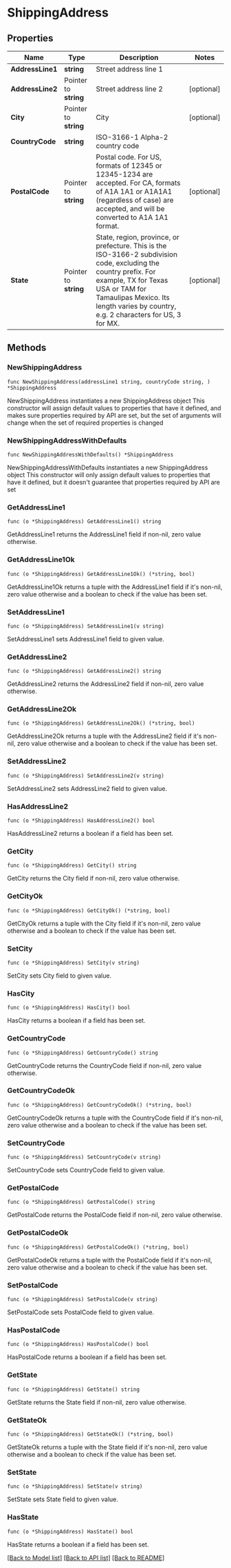 # ShippingAddress

## Properties

Name | Type | Description | Notes
------------ | ------------- | ------------- | -------------
**AddressLine1** | **string** | Street address line 1 | 
**AddressLine2** | Pointer to **string** | Street address line 2 | [optional] 
**City** | Pointer to **string** | City | [optional] 
**CountryCode** | **string** | ISO-3166-1 Alpha-2 country code | 
**PostalCode** | Pointer to **string** | Postal code. For US, formats of 12345 or 12345-1234 are accepted. For CA, formats of A1A 1A1 or A1A1A1 (regardless of case) are accepted, and will be converted to A1A 1A1 format.  | [optional] 
**State** | Pointer to **string** | State, region, province, or prefecture. This is the ISO-3166-2 subdivision code, excluding the country prefix. For example, TX for Texas USA or TAM for Tamaulipas Mexico. Its length varies by country, e.g. 2 characters for US, 3 for MX.  | [optional] 

## Methods

### NewShippingAddress

`func NewShippingAddress(addressLine1 string, countryCode string, ) *ShippingAddress`

NewShippingAddress instantiates a new ShippingAddress object
This constructor will assign default values to properties that have it defined,
and makes sure properties required by API are set, but the set of arguments
will change when the set of required properties is changed

### NewShippingAddressWithDefaults

`func NewShippingAddressWithDefaults() *ShippingAddress`

NewShippingAddressWithDefaults instantiates a new ShippingAddress object
This constructor will only assign default values to properties that have it defined,
but it doesn't guarantee that properties required by API are set

### GetAddressLine1

`func (o *ShippingAddress) GetAddressLine1() string`

GetAddressLine1 returns the AddressLine1 field if non-nil, zero value otherwise.

### GetAddressLine1Ok

`func (o *ShippingAddress) GetAddressLine1Ok() (*string, bool)`

GetAddressLine1Ok returns a tuple with the AddressLine1 field if it's non-nil, zero value otherwise
and a boolean to check if the value has been set.

### SetAddressLine1

`func (o *ShippingAddress) SetAddressLine1(v string)`

SetAddressLine1 sets AddressLine1 field to given value.


### GetAddressLine2

`func (o *ShippingAddress) GetAddressLine2() string`

GetAddressLine2 returns the AddressLine2 field if non-nil, zero value otherwise.

### GetAddressLine2Ok

`func (o *ShippingAddress) GetAddressLine2Ok() (*string, bool)`

GetAddressLine2Ok returns a tuple with the AddressLine2 field if it's non-nil, zero value otherwise
and a boolean to check if the value has been set.

### SetAddressLine2

`func (o *ShippingAddress) SetAddressLine2(v string)`

SetAddressLine2 sets AddressLine2 field to given value.

### HasAddressLine2

`func (o *ShippingAddress) HasAddressLine2() bool`

HasAddressLine2 returns a boolean if a field has been set.

### GetCity

`func (o *ShippingAddress) GetCity() string`

GetCity returns the City field if non-nil, zero value otherwise.

### GetCityOk

`func (o *ShippingAddress) GetCityOk() (*string, bool)`

GetCityOk returns a tuple with the City field if it's non-nil, zero value otherwise
and a boolean to check if the value has been set.

### SetCity

`func (o *ShippingAddress) SetCity(v string)`

SetCity sets City field to given value.

### HasCity

`func (o *ShippingAddress) HasCity() bool`

HasCity returns a boolean if a field has been set.

### GetCountryCode

`func (o *ShippingAddress) GetCountryCode() string`

GetCountryCode returns the CountryCode field if non-nil, zero value otherwise.

### GetCountryCodeOk

`func (o *ShippingAddress) GetCountryCodeOk() (*string, bool)`

GetCountryCodeOk returns a tuple with the CountryCode field if it's non-nil, zero value otherwise
and a boolean to check if the value has been set.

### SetCountryCode

`func (o *ShippingAddress) SetCountryCode(v string)`

SetCountryCode sets CountryCode field to given value.


### GetPostalCode

`func (o *ShippingAddress) GetPostalCode() string`

GetPostalCode returns the PostalCode field if non-nil, zero value otherwise.

### GetPostalCodeOk

`func (o *ShippingAddress) GetPostalCodeOk() (*string, bool)`

GetPostalCodeOk returns a tuple with the PostalCode field if it's non-nil, zero value otherwise
and a boolean to check if the value has been set.

### SetPostalCode

`func (o *ShippingAddress) SetPostalCode(v string)`

SetPostalCode sets PostalCode field to given value.

### HasPostalCode

`func (o *ShippingAddress) HasPostalCode() bool`

HasPostalCode returns a boolean if a field has been set.

### GetState

`func (o *ShippingAddress) GetState() string`

GetState returns the State field if non-nil, zero value otherwise.

### GetStateOk

`func (o *ShippingAddress) GetStateOk() (*string, bool)`

GetStateOk returns a tuple with the State field if it's non-nil, zero value otherwise
and a boolean to check if the value has been set.

### SetState

`func (o *ShippingAddress) SetState(v string)`

SetState sets State field to given value.

### HasState

`func (o *ShippingAddress) HasState() bool`

HasState returns a boolean if a field has been set.


[[Back to Model list]](../README.md#documentation-for-models) [[Back to API list]](../README.md#documentation-for-api-endpoints) [[Back to README]](../README.md)


